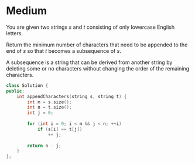 # Medium

You are given two strings $s$ and $t$ consisting of only lowercase English letters.

Return the minimum number of characters that need to be appended to the end of $s$ so that $t$ becomes a subsequence of $s$.

A subsequence is a string that can be derived from another string by deleting some or no characters without changing the order of the remaining characters.

```cpp
class Solution {
public:
    int appendCharacters(string s, string t) {
        int m = s.size();
        int n = t.size();
        int j = 0;
        
        for (int i = 0; i < m && j < n; ++i)
            if (s[i] == t[j])
                ++ j;
            
        return n - j;
    }
};
```

